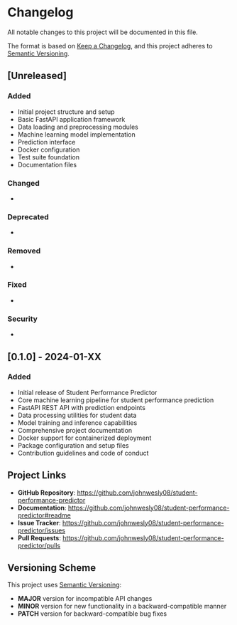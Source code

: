 # Changelog

All notable changes to this project will be documented in this file.

The format is based on [Keep a Changelog](https://keepachangelog.com/en/1.0.0/),
and this project adheres to [Semantic Versioning](https://semver.org/spec/v2.0.0.html).

## [Unreleased]

### Added
- Initial project structure and setup
- Basic FastAPI application framework
- Data loading and preprocessing modules
- Machine learning model implementation
- Prediction interface
- Docker configuration
- Test suite foundation
- Documentation files

### Changed
- 

### Deprecated
- 

### Removed
- 

### Fixed
- 

### Security
- 

## [0.1.0] - 2024-01-XX

### Added
- Initial release of Student Performance Predictor
- Core machine learning pipeline for student performance prediction
- FastAPI REST API with prediction endpoints
- Data processing utilities for student data
- Model training and inference capabilities
- Comprehensive project documentation
- Docker support for containerized deployment
- Package configuration and setup files
- Contribution guidelines and code of conduct

## Project Links

- **GitHub Repository**: https://github.com/johnwesly08/student-performance-predictor
- **Documentation**: https://github.com/johnwesly08/student-performance-predictor#readme
- **Issue Tracker**: https://github.com/johnwesly08/student-performance-predictor/issues
- **Pull Requests**: https://github.com/johnwesly08/student-performance-predictor/pulls

## Versioning Scheme

This project uses [Semantic Versioning](https://semver.org/):
- **MAJOR** version for incompatible API changes
- **MINOR** version for new functionality in a backward-compatible manner
- **PATCH** version for backward-compatible bug fixes